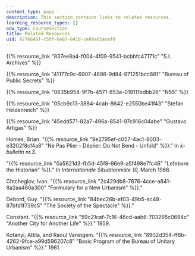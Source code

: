 ```yaml
---
content_type: page
description: This section contains links to related resources.
learning_resource_types: []
ocw_type: CourseSection
title: Related Resources
uid: 8776646f-c50f-6e87-841d-ce89a65acef0
---
```


{{% resource_link "837ee8a4-f004-4f09-9541-bcbbfc47171c" "S.I. Archives" %}}

{{% resource_link "41177c9c-6907-4898-9d84-971251bcc881" "Bureau of Public Secrets" %}}

{{% resource_link "0635b954-9f7b-4571-853e-019111bdbb26" "N55" %}}

{{% resource_link "05cb9c13-3884-4cab-8642-e2550be41f43" "Stefan Heidenreich" %}}

{{% resource_link "45edd571-82a7-496a-8541-97c916c04abe" "Gustavo Artigas" %}}

Homes, Brian. "{{% resource_link "9e2795ef-c057-4ac1-8003-e3202f8cf4a8" "Ne Pas Plier - Déplier: Do Not Bend - Unfold" %}}." In _k-bulletin nr.3._

"{{% resource_link "0a5621d3-fb5d-45f8-96e9-a5f498e7fc46" "Lefebvre the Historian" %}}." In _Internationale Situationniste 10,_ March 1966.

Chtcheglov, Ivan. "{{% resource_link "2c429db8-7876-4cce-a841-8a2aa460a300" "Formulary for a New Urbanism" %}}."

Debord, Guy. "{{% resource_link "84bec26b-af03-49b5-ac48-87bfd1f739c5" "The Society of the Spectacle" %}}."

Constant. "{{% resource_link "59c21caf-7c16-46cd-aab6-703265c0694c" "Another City for Another Life" %}}." 1959.

Kotanyi, Attila, and Raoul Vaneigem. "{{% resource_link "8902d354-ff8b-4262-9fce-a99d596207c8" "Basic Program of the Bureau of Unitary Urbanism" %}}." 1961.